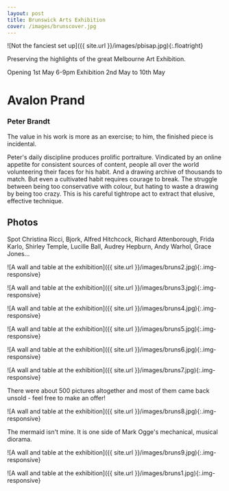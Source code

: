 ```yaml
---
layout: post
title: Brunswick Arts Exhibition
cover: /images/brunscover.jpg
---
```


![Not the fanciest set up]({{ site.url }}/images/pbisap.jpg){:.floatright}


Preserving the highlights of the great Melbourne Art Exhibition.

<!--more-->

Opening 1st May 6-9pm
Exhibition 2nd May to 10th May

# Avalon Prand 

### Peter Brandt

The value in his work is more as an exercise; to him, the finished piece is incidental. 

Peter's daily discipline produces prolific portraiture. Vindicated by an online appetite for consistent sources of content, people all over the world volunteering their faces for his habit. And a drawing archive of thousands to match. But even a cultivated habit requires courage to break. The struggle between being too conservative with colour, but hating to waste a drawing by being too crazy. This is his careful tightrope act to extract that elusive, effective technique.

## Photos

Spot Christina Ricci, Bjork, Alfred Hitchcock, Richard Attenborough, Frida Karlo, Shirley Temple, Lucille Ball, Audrey Hepburn, Andy Warhol, Grace Jones...

![A wall and table at the exhibition]({{ site.url }}/images/bruns2.jpg){:.img-responsive}



![A wall and table at the exhibition]({{ site.url }}/images/bruns3.jpg){:.img-responsive}

![A wall and table at the exhibition]({{ site.url }}/images/bruns4.jpg){:.img-responsive}

![A wall and table at the exhibition]({{ site.url }}/images/bruns5.jpg){:.img-responsive}

![A wall and table at the exhibition]({{ site.url }}/images/bruns6.jpg){:.img-responsive}

![A wall and table at the exhibition]({{ site.url }}/images/bruns7.jpg){:.img-responsive}

There were about 500 pictures altogether and most of them came back unsold - feel free to make an offer!

![A wall and table at the exhibition]({{ site.url }}/images/bruns8.jpg){:.img-responsive}

The mermaid isn't mine.  It is one side of Mark Ogge's mechanical, musical diorama.

![A wall and table at the exhibition]({{ site.url }}/images/bruns9.jpg){:.img-responsive}

![A wall and table at the exhibition]({{ site.url }}/images/bruns1.jpg){:.img-responsive}

